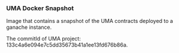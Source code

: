 ### UMA Docker Snapshot

Image that contains a snapshot of the UMA contracts deployed to a ganache instance.

The commitId of UMA project: 133c4a6e094e7c5dd35673b41a1ee13fd676b86a.